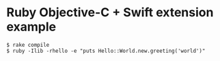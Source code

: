 # Ruby Objective-C + Swift extension example

```
$ rake compile
$ ruby -Ilib -rhello -e "puts Hello::World.new.greeting('world')"
```

